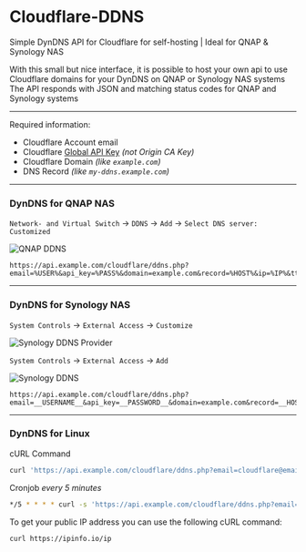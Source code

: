 # Cloudflare-DDNS
Simple DynDNS API for Cloudflare for self-hosting | Ideal for QNAP &amp; Synology NAS

With this small but nice interface, it is possible to host your own api to use Cloudflare domains for your DynDNS on QNAP or Synology NAS systems<br>
The API responds with JSON and matching status codes for QNAP and Synology systems


------------

Required information:
- Cloudflare Account email
- Cloudflare [Global API Key](https://dash.cloudflare.com/profile/api-tokens "Global API Key") *(not Origin CA Key)* 
- Cloudflare Domain *(like `example.com`)*
- DNS Record *(like `my-ddns.example.com`)*

------------

### DynDNS for QNAP NAS
`Network- and Virtual Switch` -> `DDNS` -> `Add` -> `Select DNS server: Customized`

![QNAP DDNS](https://raw.githubusercontent.com/fbrettnich/cloudflare-dyndns-php/main/.github/images/qnap-ddns.png "QNAP DDNS")

```
https://api.example.com/cloudflare/ddns.php?email=%USER%&api_key=%PASS%&domain=example.com&record=%HOST%&ip=%IP%&ttl=120
```
------------

### DynDNS for Synology NAS
`System Controls` -> `External Access` -> `Customize`

![Synology DDNS Provider](https://raw.githubusercontent.com/fbrettnich/cloudflare-dyndns-php/main/.github/images/synology-ddns-provider.png "Synology DDNS Provider")

`System Controls` -> `External Access` -> `Add`

![Synology DDNS](https://raw.githubusercontent.com/fbrettnich/cloudflare-dyndns-php/main/.github/images/synology-ddns.png "Synology DDNS")

```
https://api.example.com/cloudflare/ddns.php?email=__USERNAME__&api_key=__PASSWORD__&domain=example.com&record=__HOSTNAME__&ip=__MYIP__&ttl=120
```
------------

### DynDNS for Linux
cURL Command
```bash
curl 'https://api.example.com/cloudflare/ddns.php?email=cloudflare@email.com&api_key=XXXX&domain=example.com&record=my-ddns.example.com&ip=1.1.1.1&ttl=120'
```

Cronjob *every 5 minutes*
```bash
*/5 * * * * curl -s 'https://api.example.com/cloudflare/ddns.php?email=cloudflare@email.com&api_key=XXXX&domain=example.com&record=my-ddns.example.com&ip=1.1.1.1&ttl=120' >/dev/null 2>&1
```

To get your public IP address you can use the following cURL command:
```bash
curl https://ipinfo.io/ip
```
